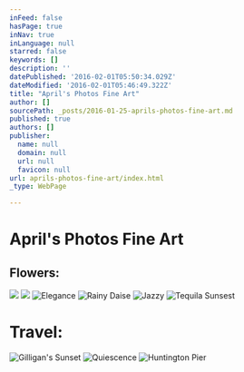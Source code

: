 ```yaml
---
inFeed: false
hasPage: true
inNav: true
inLanguage: null
starred: false
keywords: []
description: ''
datePublished: '2016-02-01T05:50:34.029Z'
dateModified: '2016-02-01T05:46:49.322Z'
title: "April's Photos Fine Art"
author: []
sourcePath: _posts/2016-01-25-aprils-photos-fine-art.md
published: true
authors: []
publisher:
  name: null
  domain: null
  url: null
  favicon: null
url: aprils-photos-fine-art/index.html
_type: WebPage

---
```

# April's Photos Fine Art

## Flowers:
![](https://s3-us-west-2.amazonaws.com/the-grid-img/p/c5d3dc36c57798af98ffe0244e59275ebe0efe36.jpg)
![](https://s3-us-west-2.amazonaws.com/the-grid-img/p/f98f167a98c055529f416806bc6605a782e1087c.jpg)
![Elegance](https://s3-us-west-2.amazonaws.com/the-grid-img/p/8b0971b4641234461a69f69c9c44501a5d4e10b1.jpg)
![Rainy Daise](https://s3-us-west-2.amazonaws.com/the-grid-img/p/62b56770c669552b01d50a20a074b8e5b2cc2103.png)
![Jazzy](https://s3-us-west-2.amazonaws.com/the-grid-img/p/3e7c12f4c6d34f8497eb6b7fd3a1e04c2d0f8dca.jpg)
![Tequila Sunsest](https://s3-us-west-2.amazonaws.com/the-grid-img/p/ba43b7b4a39932e77dac6142c725876dbb6014ae.jpg)

# Travel:
![Gilligan's Sunset](https://s3-us-west-2.amazonaws.com/the-grid-img/p/491c5cfd13e171ce59885aec6ef9b1fae1ca7c31.jpg)
![Quiescence](https://s3-us-west-2.amazonaws.com/the-grid-img/p/c491946488ecb80e0f55a0845f944a5c41447548.jpg)
![Huntington Pier](https://s3-us-west-2.amazonaws.com/the-grid-img/p/3e967f224d8241a2b449b9d8f8297657fb0ef3c7.jpg)